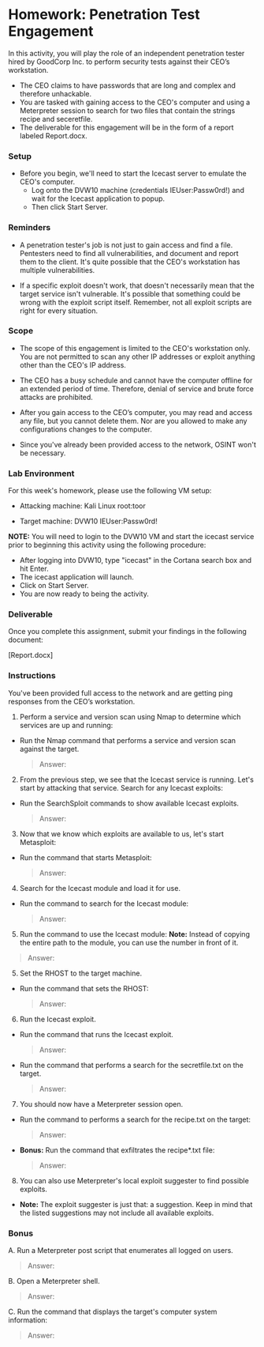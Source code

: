 # Homework: Penetration Test Engagement

In this activity, you will play the role of an independent penetration tester hired by GoodCorp Inc. to perform security tests against their CEO’s workstation.


- The CEO claims to have passwords that are long and complex and therefore unhackable.
- You are tasked with gaining access to the CEO's computer and using a Meterpreter session to search for two files that contain the strings recipe and seceretfile.
- The deliverable for this engagement will be in the form of a report labeled Report.docx.

### Setup

- Before you begin, we'll need to start the Icecast server to emulate the CEO's computer. 
  - Log onto the DVW10 machine (credentials IEUser:Passw0rd!) and wait for the Icecast application to popup.
  - Then click Start Server.




### Reminders


- A penetration tester's job is not just to gain access and find a file. Pentesters need to find all vulnerabilities, and document and report them to the client. It's quite possible that the CEO's workstation has multiple vulnerabilities.

-  If a specific exploit doesn't work, that doesn't necessarily mean that the target service isn't vulnerable. It's possible that something could be wrong with the exploit script itself. Remember, not all exploit scripts are right for every situation.


### Scope


- The scope of this engagement is limited to the CEO's workstation only. You are not permitted to scan any other IP addresses or exploit anything other than the CEO's IP address.


- The CEO has a busy schedule and cannot have the computer offline for an extended period of time. Therefore, denial of service and brute force attacks are prohibited.


- After you gain access to the CEO’s computer, you may read and access any file, but you cannot delete them. Nor are you allowed to make any configurations changes to the computer.


- Since you've already been provided access to the network, OSINT won't be necessary.

### Lab Environment
For this week's homework, please use the following VM setup:

- Attacking machine: Kali Linux root:toor

- Target machine: DVW10 IEUser:Passw0rd!


**NOTE:** You will need to login to the DVW10 VM and start the icecast service prior to beginning this activity using the following procedure:

- After logging into DVW10, type "icecast" in the Cortana search box and hit Enter.
- The icecast application will launch.
- Click on Start Server.
- You are now ready to being the activity.


### Deliverable
Once you complete this assignment, submit your findings in the following document:

[Report.docx]


### Instructions
You've been provided full access to the network and are getting ping responses from the CEO’s workstation.


1. Perform a service and version scan using Nmap to determine which services are up and running:

- Run the Nmap command that performs a service and version scan against the target.
  > Answer:


2. From the previous step, we see that the Icecast service is running. Let's start by attacking that service. Search for any Icecast exploits:
- Run the SearchSploit commands to show available Icecast exploits.

  > Answer:


3. Now that we know which exploits are available to us, let's start Metasploit:
- Run the command that starts Metasploit:

  > Answer:


4. Search for the Icecast module and load it for use.
- Run the command to search for the Icecast module:

  > Answer:



5. Run the command to use the Icecast module:
  **Note:** Instead of copying the entire path to the module, you can use the number in front of it.

  > Answer:





5. Set the RHOST to the target machine.


- Run the command that sets the RHOST:

  > Answer:





6. Run the Icecast exploit.
- Run the command that runs the Icecast exploit.

  > Answer:



- Run the command that performs a search for the secretfile.txt on the target.

  > Answer:


7. You should now have a Meterpreter session open.


- Run the command to performs a search for the recipe.txt on the target:

  > Answer:



- **Bonus:** Run the command that exfiltrates the recipe*.txt file:

  > Answer:





8. You can also use Meterpreter's local exploit suggester to find possible exploits.


- **Note:** The exploit suggester is just that: a suggestion. Keep in mind that the listed suggestions may not include all available exploits.




### Bonus
A. Run a Meterpreter post script that enumerates all logged on users.

  > Answer:

B. Open a Meterpreter shell.

  > Answer:

C. Run the command that displays the target's computer system information:

  > Answer:
